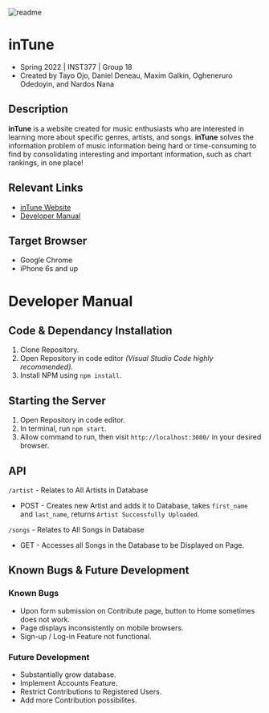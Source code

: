 ![readme](https://user-images.githubusercontent.com/54911634/167470570-c607dd94-5dd8-439d-8c0a-edc4f1153368.png)
# inTune
- Spring 2022 | INST377 | Group 18
- Created by Tayo Ojo, Daniel Deneau, Maxim Galkin, Ogheneruro Odedoyin, and Nardos Nana

## Description
**inTune** is a website created for music enthusiasts who are interested in learning more about specific genres, artists, and songs. **inTune** solves the information problem of music information being hard or time-consuming to find by consolidating interesting and important information, such as chart rankings, in one place!

## Relevant Links
- [inTune Website](https://group18-final-inst377sp2021.herokuapp.com/)
- [Developer Manual](#Developer-Manual)


## Target Browser
- Google Chrome
- iPhone 6s and up

# Developer Manual

## Code & Dependancy Installation
1. Clone Repository.
2. Open Repository in code editor *(Visual Studio Code highly recommended).*
3. Install NPM using ```npm install```.

## Starting the Server
1. Open Repository in code editor.
2. In terminal, run ```npm start```.
3. Allow command to run, then visit ```http://localhost:3000/``` in your desired browser.

## API 

```/artist``` - Relates to All Artists in Database
- POST - Creates new Artist and adds it to Database, takes ```first_name``` and ```last_name```, returns ```Artist Successfully Uploaded```.

```/songs``` - Relates to All Songs in Database
- GET - Accesses all Songs in the Database to be Displayed on Page.


## Known Bugs & Future Development
### Known Bugs
- Upon form submission on Contribute page, button to Home sometimes does not work.
- Page displays inconsistently on mobile browsers.
- Sign-up / Log-in Feature not functional.


### Future Development
- Substantially grow database.
- Implement Accounts Feature.
- Restrict Contributions to Registered Users.
- Add more Contribution possibilites.
